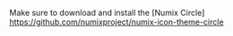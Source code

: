 Make sure to download and install the [Numix Circle]
https://github.com/numixproject/numix-icon-theme-circle
